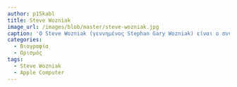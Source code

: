 ```yaml
---
author: p15kabl
title: Steve Wozniak
image_url: /images/blob/master/steve-wozniak.jpg
caption: 'Ο Steve Wozniak (γεννημένος Stephan Gary Wozniak) είναι ο συν-ιδρυτής της Apple Computer και πιστώνεται με το να είναι ο κύριος σχεδιαστής του πρώτου Μήλου.'
categories:
  - Βιογραφία 
  - Ορισμός 
tags:
  - Steve Wozniak
  - Apple Computer
---
```

